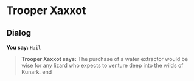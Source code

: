 # Trooper Xaxxot
## Dialog

**You say:** `Hail`



>**Trooper Xaxxot says:** The purchase of a water extractor would be wise for any lizard who expects to venture deep into the wilds of Kunark.
end





